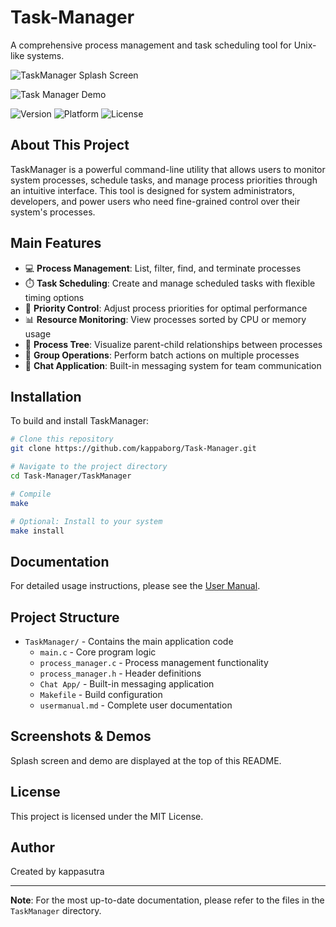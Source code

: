 # Task-Manager

A comprehensive process management and task scheduling tool for Unix-like systems.

![TaskManager Splash Screen](https://github.com/kappaborg/Task-Manager/raw/main/TaskManager/assets/splash.png)

![Task Manager Demo](https://github.com/kappaborg/Task-Manager/raw/main/TaskManager/assets/demo.gif)

![Version](https://img.shields.io/badge/version-1.0-blue)
![Platform](https://img.shields.io/badge/platform-Unix%20%7C%20macOS-lightgrey)
![License](https://img.shields.io/badge/license-MIT-green)

## About This Project

TaskManager is a powerful command-line utility that allows users to monitor system processes, schedule tasks, and manage process priorities through an intuitive interface. This tool is designed for system administrators, developers, and power users who need fine-grained control over their system's processes.

## Main Features

- 💻 **Process Management**: List, filter, find, and terminate processes
- ⏱️ **Task Scheduling**: Create and manage scheduled tasks with flexible timing options
- 🔄 **Priority Control**: Adjust process priorities for optimal performance
- 📊 **Resource Monitoring**: View processes sorted by CPU or memory usage
- 🌳 **Process Tree**: Visualize parent-child relationships between processes
- 👥 **Group Operations**: Perform batch actions on multiple processes
- 💬 **Chat Application**: Built-in messaging system for team communication

## Installation

To build and install TaskManager:

```bash
# Clone this repository
git clone https://github.com/kappaborg/Task-Manager.git

# Navigate to the project directory
cd Task-Manager/TaskManager

# Compile
make

# Optional: Install to your system
make install
```

## Documentation

For detailed usage instructions, please see the [User Manual](TaskManager/usermanual.md).

## Project Structure

- `TaskManager/` - Contains the main application code
  - `main.c` - Core program logic
  - `process_manager.c` - Process management functionality
  - `process_manager.h` - Header definitions
  - `Chat App/` - Built-in messaging application
  - `Makefile` - Build configuration
  - `usermanual.md` - Complete user documentation

## Screenshots & Demos

Splash screen and demo are displayed at the top of this README.

## License

This project is licensed under the MIT License.

## Author

Created by kappasutra

---

**Note**: For the most up-to-date documentation, please refer to the files in the `TaskManager` directory. 